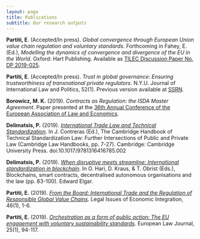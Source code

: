 ```yaml
---
layout: page
title: Publications
subtitle: Our research outputs
---
```


**Partiti, E**. (Accepted/In press). _Global convergence through European Union value chain regulation and voluntary standards_. Forthcoming in Fahey, E. (Ed.), _Modelling the dynamics of convergence and divergence of the EU in the World_. Oxford: Hart Publishing. Available as [TILEC Discussion Paper No. DP 2019-025](https://papers.ssrn.com/sol3/papers.cfm?abstract_id=3499603).

**Partiti, E**. (Accepted/In press). _Trust in global governance: Ensuring trustworthiness of transnational private regulators_. N.Y.U. Journal of International Law and Politics, 52(1). Previous version available at [SSRN](https://papers.ssrn.com/sol3/papers.cfm?abstract_id=3406716).

**Borowicz, M. K.** (2019). _Contracts as Regulation: the ISDA Master Agreement_. Paper presented at the [36th Annual Conference of the European Association of Law and Economics](https://eale.org/conference/eale-2019-tel-aviv/general-information).

**Delimatsis, P.** (2019). _[International Trade Law and Technical Standardization](https://www.cambridge.org/core/books/cambridge-handbook-of-technical-standardization-law/international-trade-law-and-technical-standardization/C9D663788DF975859F70040BA672DEF3)_. In J. Contreras (Ed.), The Cambridge Handbook of Technical Standardization Law: Further Intersections of Public and Private Law (Cambridge Law Handbooks, pp. 7-27). Cambridge: Cambridge University Press. doi:10.1017/9781316416785.002

**Delimatsis, P.** (2019). _[When disruptive meets streamline: International standardization in blockchain](https://www.elgaronline.com/view/edcoll/9781788115124/9781788115124.00010.xml)_. In O. Hari, D. Kraus, & T. Obrist (Eds.), Blockchains, smart contracts, decentralised autonomous organisations and the law (pp. 83-100). Edward Elgar.

**Partiti, E.** (2019). _[From the Board: International Trade and the Regulation of Responsible Global Value Chains](https://www.kluwerlawonline.com/abstract.php?area=Journals&id=LEIE2019001)_. Legal Issues of Economic Integration, 46(1), 1-6.

**Partiti, E.** (2019). _[Orchestration as a form of public action: The EU engagement with voluntary sustainability standards](https://onlinelibrary.wiley.com/doi/full/10.1111/eulj.12299)_. European Law Journal, 25(1), 94-117.
